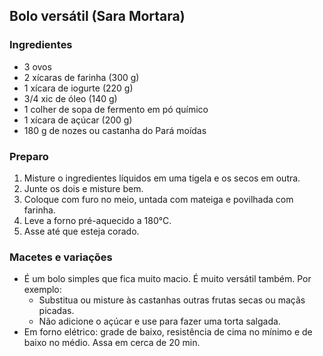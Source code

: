 ## Bolo versátil (Sara Mortara)

### Ingredientes

* 3 ovos
* 2 xícaras de farinha (300 g)
* 1 xícara de iogurte (220 g)
* 3/4 xic de óleo (140 g)
* 1 colher de sopa de fermento em pó químico
* 1 xícara de açúcar (200 g)
* 180 g de nozes ou castanha do Pará moídas


### Preparo
1. Misture o ingredientes líquidos em uma tigela e os secos em outra.
2. Junte os dois e misture bem.
3. Coloque com furo no meio, untada com mateiga e povilhada com farinha.
4. Leve a forno pré-aquecido a 180&deg;C.
5. Asse até que esteja corado.


### Macetes e variações

* É um bolo simples que fica muito macio. É muito versátil também. Por exemplo:
  * Substitua ou misture às castanhas outras frutas secas ou maçãs picadas.
  * Não adicione o açúcar e use para fazer uma torta salgada. 
* Em forno elétrico: grade de baixo, resistência de cima no mínimo e
  de baixo no médio. Assa em cerca de 20 min.
